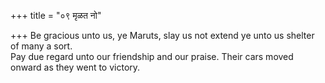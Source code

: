 +++
title = "०९ मृळत नो"

+++
Be gracious unto us, ye Maruts, slay us not extend ye unto us shelter of many a sort.  
     Pay due regard unto our friendship and our praise. Their cars moved onward as they went to victory.